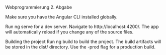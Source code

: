 Webprogrammierung 2. Abgabe

Make sure you have the Angular CLI installed globally.

Run ng serve for a dev server. Navigate to http://localhost:4200/. The app will automatically reload if you change any of the source files.

Building the project
Run ng build to build the project. The build artifacts will be stored in the dist/ directory. Use the -prod flag for a production build.
